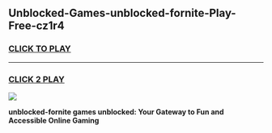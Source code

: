 
## Unblocked-Games-unblocked-fornite-Play-Free-cz1r4
<h3>
<a href="https://premium76.site?title=unblocked-fornite&ref=10A">CLICK TO PLAY</a></h3>
<hr>

<h3>
<a href="https://premium76.site?title=unblocked-fornite&ref=10A">CLICK 2 PLAY</a>
  
</h3>

<a href="https://premium76.site?title=unblocked-fornite&ref=10A"><img src="https://clearcache.store/games.png"></a>


**unblocked-fornite games unblocked: Your Gateway to Fun and Accessible Online Gaming**
